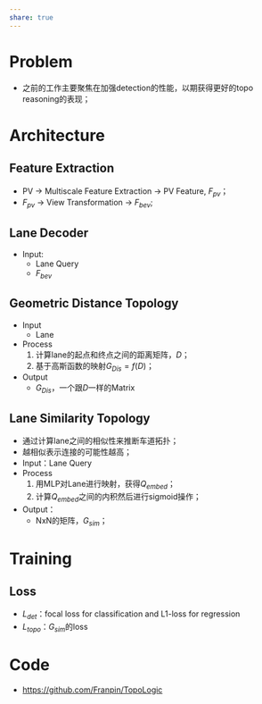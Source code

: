 ```yaml
---
share: true
---
```


# Problem

- 之前的工作主要聚焦在加强detection的性能，以期获得更好的topo reasoning的表现；


# Architecture

## Feature Extraction

- PV → Multiscale Feature Extraction → PV Feature, $F_{pv}$；
- $F_{pv}$ → View Transformation → $F_{bev}$; 

## Lane Decoder

- Input:
	- Lane Query
	- $F_{bev}$

## Geometric Distance Topology
- Input
	- Lane
- Process
	1. 计算lane的起点和终点之间的距离矩阵，$D$；
	2. 基于高斯函数的映射$G_{Dis} = f(D)$；
- Output
	- $G_{Dis}$，一个跟$D$一样的Matrix

## Lane Similarity Topology

- 通过计算lane之间的相似性来推断车道拓扑；
- 越相似表示连接的可能性越高；
- Input：Lane Query
- Process
	1. 用MLP对Lane进行映射，获得$Q_{embed}$；
	2. 计算$Q_{embed}$之间的内积然后进行sigmoid操作；
- Output：
	- NxN的矩阵，$G_{sim}$；

# Training

## Loss

- $L_{det}$：focal loss for classification and L1-loss for regression
- $L_{topo}$：$G_{sim}$的loss

# Code

- https://github.com/Franpin/TopoLogic